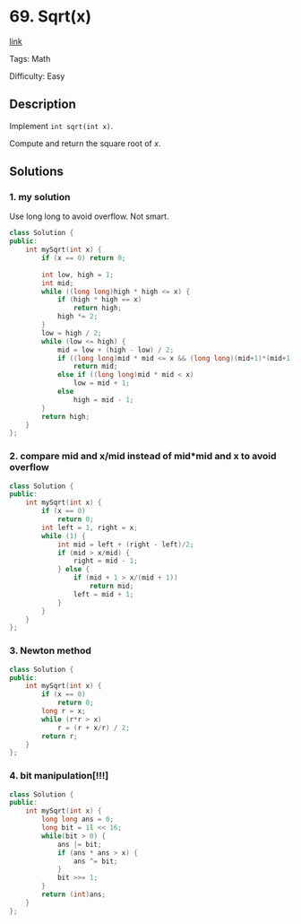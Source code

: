 # 69. Sqrt(x)

[link](https://leetcode.com/problems/sqrtx/description/)

Tags: Math

Difficulty: Easy

## Description

Implement `int sqrt(int x)`.

Compute and return the square root of *x*.

## Solutions

### 1. my solution

Use long long to avoid overflow. Not smart.

```c++
class Solution {
public:
    int mySqrt(int x) {
        if (x == 0) return 0;
        
        int low, high = 1;
        int mid;
        while ((long long)high * high <= x) {
            if (high * high == x)
                return high;
            high *= 2;
        }
        low = high / 2;
        while (low <= high) {
            mid = low + (high - low) / 2;
            if ((long long)mid * mid <= x && (long long)(mid+1)*(mid+1) > x)
                return mid;
            else if ((long long)mid * mid < x)
                low = mid + 1;
            else
                high = mid - 1;
        }
        return high;
    }
};
```

### 2. compare mid and x/mid instead of mid*mid and x to avoid overflow

```c++
class Solution {
public:
    int mySqrt(int x) {
        if (x == 0)
            return 0;
        int left = 1, right = x;
        while (1) {
            int mid = left + (right - left)/2;
            if (mid > x/mid) {
                right = mid - 1;
            } else {
                if (mid + 1 > x/(mid + 1))
                    return mid;
                left = mid + 1;
            }
        }
    }
};
```

### 3. Newton method

```c++
class Solution {
public:
    int mySqrt(int x) {
        if (x == 0)
            return 0;
        long r = x;
        while (r*r > x)
            r = (r + x/r) / 2;
        return r;
    }
};
```

### 4. bit manipulation[!!!]

```c++
class Solution {
public:
    int mySqrt(int x) {
        long long ans = 0;
        long bit = 1l << 16;
        while(bit > 0) {
            ans |= bit;
            if (ans * ans > x) {
                ans ^= bit;
            }
            bit >>= 1;
        }
        return (int)ans;
    }
};
```

